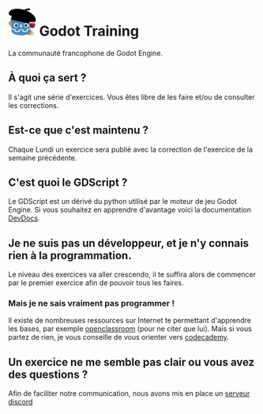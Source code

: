 # ![Godot social Club](./img/godot-fr-56.png) Godot Training

La communauté francophone de Godot Engine.

## À quoi ça sert ?

Il s'agit une série d'exercices. Vous êtes libre de les faire et/ou de consulter les corrections.

## Est-ce que c'est maintenu ?

Chaque Lundi un exercice sera publié avec la correction de l'exercice de la semaine précédente.

## C'est quoi le GDScript ?

Le GDScript est un dérivé du python utilisé par le moteur de jeu Godot Engine.
 Si vous souhaitez en apprendre d'avantage voici la documentation [DevDocs](https://devdocs.io/godot~2.1/).

## Je ne suis pas un développeur, et je n'y connais rien à la programmation.

Le niveau des exercices va aller crescendo, il te suffira alors de commencer par le premier exercice afin de pouvoir tous les faires.

### Mais je ne sais vraiment pas programmer !

Il existe de nombreuses ressources sur Internet te permettant d'apprendre les bases, par exemple [openclassroom](https://openclassrooms.com/) (pour ne citer que lui). Mais si vous partez de rien, je vous conseille de vous orienter vers [codecademy](https://www.codecademy.com/learn/learn-python).

## Un exercice ne me semble pas clair ou vous avez des questions ?

Afin de faciliter notre communication, nous avons mis en place un [serveur discord](https://discordapp.com/invite/YUktg7K)
